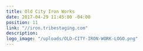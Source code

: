 ```yaml
---
title: Old City Iron Works
date: 2017-04-29 11:45:00 -04:00
position: 11
link: "//iron.tribestaging.com"
description: 
logo_image: "/uploads/OLD-CITY-IRON-WORK-LOGO.png"
---
```


